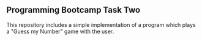 ## Programming Bootcamp Task Two
This repository includes a simple implementation of a program which plays a "Guess my Number" game with the user.
